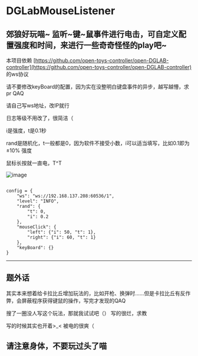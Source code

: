 # DGLabMouseListener
郊狼好玩喵~ 监听~键~鼠事件进行电击，可自定义配置强度和时间，来进行一些奇奇怪怪的play吧~
----

本项目依赖 [https://github.com/open-toys-controller/open-DGLAB-controller](https://github.com/open-toys-controller/open-DGLAB-controller) 的ws协议

请不要修改keyBoard的配置，因为实在没整明白键盘事件的异步，越写越懵，求pr QAQ

请自己写ws地址，改IP就行

日志等级不用改了，很简洁（

i是强度，t是0.1秒

rand是随机化，t一般都是0，因为软件不接受小数，i可以适当填写，比如0.1即为 ±10% 强度

鼠标长按就一直电，T^T

![image](https://github.com/lxyddice/DGLabMouseListener/assets/95132858/7f1879b3-bc43-4e10-b46d-3b0f3319c23e)

<code>
config = {
    "ws": "ws://192.168.137.208:60536/1",
    "level": "INFO",
    "rand": {
        "t": 0,
        "i": 0.2
    },
    "mouseClick": {
        "left": {"i": 50, "t": 1},
        "right": {"i": 60, "t": 1}
    },
    "keyBoard": {}
}
</code>

----
## 题外话

其实本来想着给卡拉比丘增加玩法的，比如开枪、换弹时......但是卡拉比丘有反作弊，会屏蔽程序获得键鼠的操作，写完才发现的QAQ

搜了一圈没人写这个玩法，那就我试试吧（） 写的很烂，求教

写的时候其实也开着>_< 被电的很爽（

## 请注意身体，不要玩过头了喵
